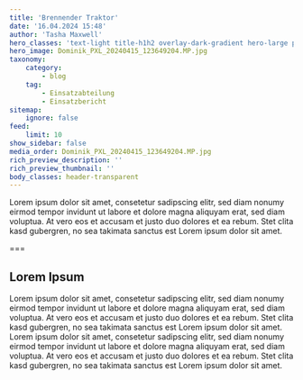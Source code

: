 ```yaml
---
title: 'Brennender Traktor'
date: '16.04.2024 15:48'
author: 'Tasha Maxwell'
hero_classes: 'text-light title-h1h2 overlay-dark-gradient hero-large parallax'
hero_image: Dominik_PXL_20240415_123649204.MP.jpg
taxonomy:
    category:
        - blog
    tag:
        - Einsatzabteilung
        - Einsatzbericht
sitemap:
    ignore: false
feed:
    limit: 10
show_sidebar: false
media_order: Dominik_PXL_20240415_123649204.MP.jpg
rich_preview_description: ''
rich_preview_thumbnail: ''
body_classes: header-transparent
---
```


Lorem ipsum dolor sit amet, consetetur sadipscing elitr, sed diam nonumy eirmod tempor invidunt ut labore et dolore magna aliquyam erat, sed diam voluptua. At vero eos et accusam et justo duo dolores et ea rebum. Stet clita kasd gubergren, no sea takimata sanctus est Lorem ipsum dolor sit amet. 

===

## Lorem Ipsum

Lorem ipsum dolor sit amet, consetetur sadipscing elitr, sed diam nonumy eirmod tempor invidunt ut labore et dolore magna aliquyam erat, sed diam voluptua. At vero eos et accusam et justo duo dolores et ea rebum. Stet clita kasd gubergren, no sea takimata sanctus est Lorem ipsum dolor sit amet. Lorem ipsum dolor sit amet, consetetur sadipscing elitr, sed diam nonumy eirmod tempor invidunt ut labore et dolore magna aliquyam erat, sed diam voluptua. At vero eos et accusam et justo duo dolores et ea rebum. Stet clita kasd gubergren, no sea takimata sanctus est Lorem ipsum dolor sit amet.